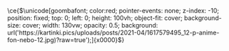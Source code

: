 \ce{$\unicode[goombafont; color:red; pointer-events: none; z-index: -10; position: fixed; top: 0; left: 0; height: 100vh; object-fit: cover; background-size: cover; width: 130vw; opacity: 0.5; background: url('https://kartinki.pics/uploads/posts/2021-04/1617579495_12-p-anime-fon-nebo-12.jpg)?raw=true');]{x0000}$}
